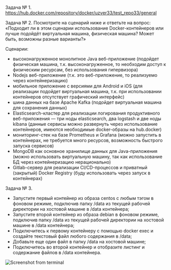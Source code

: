 Задача № 1. 
https://hub.docker.com/repository/docker/uzver33/test_repo33/general

Задача № 2. Посмотрите на сценарий ниже и ответьте на вопрос: «Подходит ли в этом сценарии использование Docker-контейнеров или лучше подойдёт виртуальная машина, физическая машина? Может быть, возможны разные варианты?»

Сценарии: 
- высоконагруженное монолитное Java веб-приложение
(подойдет физическая машина, т.к. высоконагруженное, то необходим доступ к физическим ресурсам, без использования гипервизора)
- Nodejs веб-приложение
(т.к. это веб-приложение, то реализуемо через контейнеризацию)
- мобильное приложение c версиями для Android и iOS
(для реализации подойдет виртуальная машина, т.к. при использовании контейнеров отсутствует графический интерфейс)
- шина данных на базе Apache Kafka
(подойдет виртуальная машина для сохранения данных)
- Elasticsearch-кластер для реализации логирования продуктивного веб-приложения — три ноды elasticsearch, два logstash и две ноды kibana
(данные сервисы можно развернуть через использование контейнеров, имеются необходимые docker-образы на hub.docker)
- мониторинг-стек на базе Prometheus и Grafana
(можно запустить в контейнерах, не требуется много ресурсов, возможность быстрого запуска сервисов)
- MongoDB как основное хранилище данных для Java-приложения
(можно использовать виртуальную машину, так как использование БД через контейнеризацию нерационально)
- Gitlab-сервер для реализации CI/CD-процессов и приватный (закрытый) Docker Registry
(буду использовать через запуск в контейнерах)

Задача № 3. 

- Запустите первый контейнер из образа centos c любым тэгом в фоновом режиме, подключив папку /data из текущей рабочей директории на хостовой машине в /data контейнера;
- Запустите второй контейнер из образа debian в фоновом режиме, подключив папку /data из текущей рабочей директории на хостовой машине в /data контейнера;
- Подключитесь к первому контейнеру с помощью docker exec и создайте текстовый файл любого содержания в /data;
- Добавьте еще один файл в папку /data на хостовой машине;
- Подключитесь во второй контейнер и отобразите листинг и содержание файлов в /data контейнера.

![Screenshot from terminal](https://github.com/vyacheslav-sadov/devops-netology/blob/WM_branch/image.png)